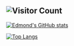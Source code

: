 ## ![Visitor Count](https://profile-counter.glitch.me/edmondthui/count.svg)

[![Edmond's GitHub stats](https://github-readme-stats.vercel.app/api?username=edmondthui)](https://github.com/edmondthui)

[![Top Langs](https://github-readme-stats.vercel.app/api/top-langs/?username=edmondthui&layout=compact)](https://github.com/edmondthui)
